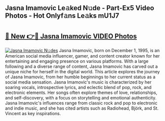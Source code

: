 ## Jasna Imamovic Le𝚊ked N𝚞de - Part-Ex5 Video Photos - Hot Onlyf𝚊ns Le𝚊ks mU1J7

# <h2><a href="http://ab15921.deff.icu/?id=Jasna+Imamovic">🔗 New 👉🔴 Jasna Imamovic VIDEO Photos</a></h2>

[![Jasna Imamovic N𝚞des](https://i.imgur.com/rIISA9y.gif)](http://ab15921.deff.icu/?id=Jasna+Imamovic)
Jasna Imamovic, born on December 1, 1995, is an American social media influencer, gamer, and content creator known for her entertaining and engaging presence on various platforms. With a large following and a diverse range of content, Jasna Imamovic has carved out a unique niche for herself in the digital world. This article explores the journey of Jasna Imamovic, from her humble beginnings to her current status as a social media sensation. Jasna Imamovic's music is characterized by her soaring vocals, introspective lyrics, and eclectic blend of pop, rock, and electronic elements. Her songs often explore themes of love, relationships, and self-discovery, with a focus on storytelling and emotional authenticity. Jasna Imamovic's influences range from classic rock and pop to electronic and indie music, and she has cited artists such as Radiohead, Björk, and St. Vincent as key inspirations.
